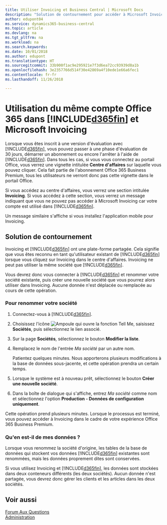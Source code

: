 ```yaml
---
title: Utiliser Invoicing et Business Central | Microsoft Docs
description: "Solution de contournement pour accéder à Microsoft Invoicing lorsque vous vous êtes inscrit à Dynamics 365 Business Central."
author: edupont04
ms.service: dynamics365-business-central
ms.topic: article
ms.devlang: na
ms.tgt_pltfrm: na
ms.workload: na
ms.search.keywords: 
ms.date: 10/01/2018
ms.author: edupont
ms.translationtype: HT
ms.sourcegitcommit: 33b900f1ac9e295921e7f3d6ea72cc93939d8a1b
ms.openlocfilehash: 3e2357766d514f30e42869a4f10ede1e66a6fec1
ms.contentlocale: fr-fr
ms.lasthandoff: 11/26/2018

---
```

# <a name="using-the-same-office-365-account-in-included365finincludesd365finlongmdmd-and-microsoft-invoicing"></a>Utilisation du même compte Office 365 dans [!INCLUDE[d365fin](includes/d365fin_long_md.md)] et Microsoft Invoicing
Lorsque vous êtes inscrit à une version d'évaluation avec [!INCLUDE[d365fin](includes/d365fin_md.md)], vous pouvez passer à une phase d'évaluation de 30 jours, démarrer un abonnement ou encore l'arrêter à l'aide de [!INCLUDE[d365fin](includes/d365fin_md.md)]. Dans tous les cas, si vous vous connectez au portail Office, vous verrez une vignette intitulée **Centre d'affaires** sur laquelle vous pouvez cliquer. Cela fait partie de l'abonnement Office 365 Business Premium, tous les utilisateurs ne verront donc pas cette vignette dans le portail Office.  

Si vous accédez au centre d'affaires, vous verrez une section intitulée **Invoicing**. Si vous accédez à cette section, vous verrez un message indiquant que vous ne pouvez pas accéder à Microsoft Invoicing car votre compte est utilisé dans [!INCLUDE[d365fin](includes/d365fin_md.md)].  

Un message similaire s'affiche si vous installez l'application mobile pour Invoicing.  

## <a name="workaround"></a>Solution de contournement
Invoicing et [!INCLUDE[d365fin](includes/d365fin_md.md)] ont une plate-forme partagée. Cela signifie que vous êtes reconnu en tant qu'utilisateur existant de [!INCLUDE[d365fin](includes/d365fin_md.md)] lorsque vous cliquez sur Invoicing dans le centre d'affaires. Invoicing ne peut pas utiliser la même société que [!INCLUDE[d365fin](includes/d365fin_md.md)].  

Vous devrez donc vous connecter à [!INCLUDE[d365fin](includes/d365fin_md.md)] et renommer votre société existante, puis créer une nouvelle société que vous pourrez alors utiliser dans Invoicing. Aucune donnée n'est déplacée ou remplacée au cours de cette opération.

### <a name="to-rename-your-company"></a>Pour renommer votre société
1.  Connectez-vous à [!INCLUDE[d365fin](includes/d365fin_md.md)].  
2.  Choisissez l'icône ![Ampoule qui ouvre la fonction Tell Me](media/ui-search/search_small.png "Dites-moi ce que vous voulez faire"), saisissez **Sociétés**, puis sélectionnez le lien associé.  
3.  Sur la page **Sociétés**, sélectionnez le bouton **Modifier la liste**.  
4.  Remplacez le nom de l'entrée *Ma société* par un autre nom.  

    Patientez quelques minutes. Nous apporterons plusieurs modifications à la base de données sous-jacente, et cette opération prendra un certain temps.
5.  Lorsque le système est à nouveau prêt, sélectionnez le bouton **Créer une nouvelle société**.  
6.  Dans la boîte de dialogue qui s'affiche, entrez *Ma société* comme nom et sélectionnez l'option **Production - Données de configuration uniquement**.  

Cette opération prend plusieurs minutes. Lorsque le processus est terminé, vous pouvez accéder à Invoicing dans le cadre de votre expérience Office 365 Business Premium.  

### <a name="what-about-my-data"></a>Qu'en est-il de mes données ?
Lorsque vous renommez la société d'origine, les tables de la base de données qui stockent vos données [!INCLUDE[d365fin](includes/d365fin_md.md)] existantes sont renommées, mais les données proprement dites sont conservées.  

Si vous utilisez Invoicing et [!INCLUDE[d365fin](includes/d365fin_md.md)], les données sont stockées dans deux conteneurs différents (les deux sociétés). Aucun donnée n'est partagée, vous devrez donc gérer les clients et les articles dans les deux sociétés.  

## <a name="see-also"></a>Voir aussi
[Forum Aux Questions](across-faq.md)  
[Administration](admin-setup-and-administration.md)  

